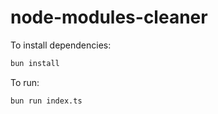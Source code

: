 # node-modules-cleaner

To install dependencies:

```bash
bun install
```

To run:

```bash
bun run index.ts
```
